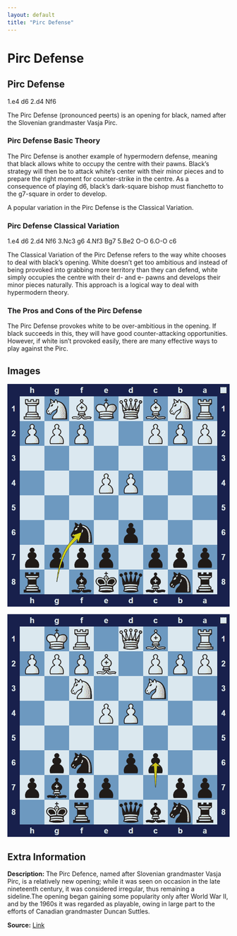 ```yaml
---
layout: default
title: "Pirc Defense"
---
```



# Pirc Defense



## Pirc Defense

1.e4 d6 2.d4 Nf6

The Pirc Defense (pronounced peerts) is an opening for black, named after the Slovenian grandmaster Vasja Pirc.

### Pirc Defense Basic Theory

The Pirc Defense is another example of hypermodern defense, meaning that black allows white to occupy the centre with their pawns. Black’s strategy will then be to attack white’s center with their minor pieces and to prepare the right moment for counter-strike in the centre. As a consequence of playing d6, black’s dark-square bishop must fianchetto to the g7-square in order to develop.

A popular variation in the Pirc Defense is the Classical Variation.

### Pirc Defense Classical Variation

1.e4 d6 2.d4 Nf6 3.Nc3 g6 4.Nf3 Bg7 5.Be2 O-O 6.O-O c6

The Classical Variation of the Pirc Defense refers to the way white chooses to deal with black’s opening.  White doesn’t get too ambitious and instead of being provoked into grabbing more territory than they can defend, white simply occupies the centre with their d- and e- pawns and develops their minor pieces naturally. This approach is a logical way to deal with hypermodern theory.

### The Pros and Cons of the Pirc Defense

The Pirc Defense provokes white to be over-ambitious in the opening. If black succeeds in this, they will have good counter-attacking opportunities. However, if white isn’t provoked easily, there are many effective ways to play against the Pirc.



## Images

![pirc-defense](../images/pirc-defense-1.png)

![pirc-defense](../images/pirc-defense-2.png)



## Extra Information
**Description:** The Pirc Defence, named after Slovenian grandmaster Vasja Pirc, is a relatively new opening; while it was seen on occasion in the late nineteenth century, it was considered irregular, thus remaining a sideline.The opening began gaining some popularity only after World War II, and by the 1960s it was regarded as playable, owing in large part to the efforts of Canadian grandmaster Duncan Suttles.

**Source:** [Link](https://en.wikipedia.org/wiki/Pirc_Defence)
